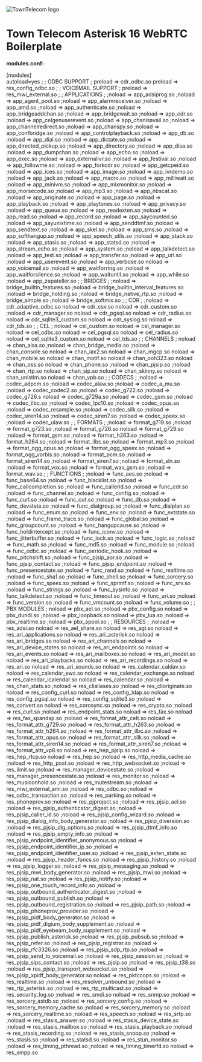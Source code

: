 ![TownTelecom logo](https://pbs.twimg.com/profile_images/753388670519021568/u0yjwI-k_400x400.jpg)

# Town Telecom Asterisk 16 WebRTC Boilerplate


__modules.conf:__


[modules]  
autoload=yes
;
; ODBC SUPPORT
;
preload => cdr_odbc.so
preload => res_config_odbc.so
;
; VOICEMAIL SUPPORT
;
preload => res_mwi_external.so
;
; APPLICATIONS
;
;noload => app_adsiprog.so
;noload => app_agent_pool.so
;noload => app_alarmreceiver.so
;noload => app_amd.so
;noload => app_authenticate.so
;noload => app_bridgeaddchan.so
;noload => app_bridgewait.so
;noload => app_cdr.so
;noload => app_celgenuserevent.so
;noload => app_chanisavail.so
;noload => app_channelredirect.so
;noload => app_chanspy.so
;noload => app_confbridge.so
;noload => app_controlplayback.so
;noload => app_db.so
;noload => app_dial.so
;noload => app_dictate.so
;noload => app_directed_pickup.so
;noload => app_directory.so
;noload => app_disa.so
;noload => app_dumpchan.so
;noload => app_echo.so
;noload => app_exec.so
;noload => app_externalivr.so
;noload => app_festival.so
;noload => app_followme.so
;noload => app_forkcdr.so
;noload => app_getcpeid.so
;noload => app_ices.so
;noload => app_image.so
;noload => app_ivrdemo.so
;noload => app_jack.so
;noload => app_macro.so
;noload => app_milliwatt.so
;noload => app_minivm.so
;noload => app_mixmonitor.so
;noload => app_morsecode.so
;noload => app_mp3.so
;noload => app_nbscat.so
;noload => app_originate.so
;noload => app_page.so
;noload => app_playback.so
;noload => app_playtones.so
;noload => app_privacy.so
;noload => app_queue.so
;noload => app_readexten.so
;noload => app_read.so
;noload => app_record.so
;noload => app_saycounted.so
;noload => app_sayunixtime.so
;noload => app_senddtmf.so
;noload => app_sendtext.so
;noload => app_skel.so
;noload => app_sms.so
;noload => app_softhangup.so
;noload => app_speech_utils.so
;noload => app_stack.so
;noload => app_stasis.so
;noload => app_statsd.so
;noload => app_stream_echo.so
;noload => app_system.so
;noload => app_talkdetect.so
;noload => app_test.so
;noload => app_transfer.so
;noload => app_url.so
;noload => app_userevent.so
;noload => app_verbose.so
noload => app_voicemail.so
;noload => app_waitforring.so
;noload => app_waitforsilence.so
;noload => app_waituntil.so
;noload => app_while.so
;noload => app_zapateller.so
;
; BRIDGES
;
;noload => bridge_builtin_features.so
;noload => bridge_builtin_interval_features.so
;noload => bridge_holding.so
;noload => bridge_native_rtp.so
;noload => bridge_simple.so
;noload => bridge_softmix.so
;
; CDR
;
;noload => cdr_adaptive_odbc.so
noload => cdr_csv.so
noload => cdr_custom.so
;noload => cdr_manager.so
noload => cdr_pgsql.so
noload => cdr_radius.so
noload => cdr_sqlite3_custom.so
noload => cdr_syslog.so
noload => cdr_tds.so
;
; CEL
;
noload => cel_custom.so
noload => cel_manager.so
noload => cel_odbc.so
noload => cel_pgsql.so
noload => cel_radius.so
noload => cel_sqlite3_custom.so
noload => cel_tds.so
;
; CHANNELS
;
noload => chan_alsa.so
;noload => chan_bridge_media.so
;noload => chan_console.so
noload => chan_iax2.so
noload => chan_mgcp.so
noload => chan_mobile.so
noload => chan_motif.so
noload => chan_ooh323.so
noload => chan_oss.so
noload => chan_phone.so
;noload => chan_pjsip.so
;noload => chan_rtp.so
noload => chan_sip.so
noload => chan_skinny.so
noload => chan_unistim.so
noload => chan_vpb.so
;
; CODECS
;
;noload => codec_adpcm.so
;noload => codec_alaw.so
;noload => codec_a_mu.so
;noload => codec_codec2.so
;noload => codec_g722.so
;noload => codec_g726.s
noload => codec_g729a.so
;noload => codec_gsm.so
;noload => codec_ilbc.so
;noload => codec_lpc10.so
;noload => codec_opus.so
;noload => codec_resample.so
;noload => codec_silk.so
;noload => codec_siren14.so
;noload => codec_siren7.so
;noload => codec_speex.so
;noload => codec_ulaw.so
;
; FORMATS
;
;noload => format_g719.so
;noload => format_g723.so
;noload => format_g726.so
noload => format_g729.so
;noload => format_gsm.so
;noload => format_h263.so
;noload => format_h264.so
;noload => format_ilbc.so
;noload => format_mp3.so
;noload => format_ogg_opus.so
;noload => format_ogg_speex.so
;noload => format_ogg_vorbis.so
;noload => format_pcm.so
;noload => format_siren14.so
;noload => format_siren7.so
;noload => format_sln.so
;noload => format_vox.so
;noload => format_wav_gsm.so
;noload => format_wav.so
;
; FUNCTIONS
;
;noload => func_aes.so
;noload => func_base64.so
;noload => func_blacklist.so
;noload => func_callcompletion.so
;noload => func_callerid.so
;noload => func_cdr.so
;noload => func_channel.so
;noload => func_config.so
;noload => func_curl.so
;noload => func_cut.so
;noload => func_db.so
;noload => func_devstate.so
;noload => func_dialgroup.so
;noload => func_dialplan.so
;noload => func_enum.so
;noload => func_env.so
;noload => func_extstate.so
;noload => func_frame_trace.so
;noload => func_global.so
;noload => func_groupcount.so
;noload => func_hangupcause.so
;noload => func_holdintercept.so
;noload => func_iconv.so
;noload => func_jitterbuffer.so
;noload => func_lock.so
;noload => func_logic.so
;noload => func_math.so
;noload => func_md5.so
;noload => func_module.so
;noload => func_odbc.so
;noload => func_periodic_hook.so
;noload => func_pitchshift.so
;noload => func_pjsip_aor.so
;noload => func_pjsip_contact.so
;noload => func_pjsip_endpoint.so
;noload => func_presencestate.so
;noload => func_rand.so
;noload => func_realtime.so
;noload => func_sha1.so
;noload => func_shell.so
;noload => func_sorcery.so
;noload => func_speex.so
;noload => func_sprintf.so
;noload => func_srv.so
;noload => func_strings.so
;noload => func_sysinfo.so
;noload => func_talkdetect.so
;noload => func_timeout.so
;noload => func_uri.so
;noload => func_version.so
;noload => func_vmcount.so
;noload => func_volume.so
;
; PBX MODULES
;
noload => pbx_ael.so
;noload => pbx_config.so
noload => pbx_dundi.so
;noload => pbx_loopback.so
noload => pbx_lua.so
;noload => pbx_realtime.so
;noload => pbx_spool.so
; 
; RESOURCES
;
;noload => res_adsi.so
noload => res_ael_share.so
noload => res_agi.so
noload => res_ari_applications.so
noload => res_ari_asterisk.so
noload => res_ari_bridges.so
noload => res_ari_channels.so
noload => res_ari_device_states.so
noload => res_ari_endpoints.so
noload => res_ari_events.so
noload => res_ari_mailboxes.so
noload => res_ari_model.so
noload => res_ari_playbacks.so
noload => res_ari_recordings.so
noload => res_ari.so
noload => res_ari_sounds.so
noload => res_calendar_caldav.so
noload => res_calendar_ews.so
noload => res_calendar_exchange.so
noload => res_calendar_icalendar.so
noload => res_calendar.so
;noload => res_chan_stats.so
;noload => res_clialiases.so
;noload => res_clioriginate.so
noload => res_config_curl.so
noload => res_config_ldap.so
noload => res_config_pgsql.so
noload => res_config_sqlite3.so
;noload => res_convert.so
noload => res_corosync.so
;noload => res_crypto.so
;noload => res_curl.so
;noload => res_endpoint_stats.so
noload => res_fax.so
noload => res_fax_spandsp.so
;noload => res_format_attr_celt.so
noload => res_format_attr_g729.so
;noload => res_format_attr_h263.so
;noload => res_format_attr_h264.so
;noload => res_format_attr_ilbc.so
;noload => res_format_attr_opus.so
;noload => res_format_attr_silk.so
;noload => res_format_attr_siren14.so
;noload => res_format_attr_siren7.so
;noload => res_format_attr_vp8.so
noload => res_hep_pjsip.so
noload => res_hep_rtcp.so
noload => res_hep.so
;noload => res_http_media_cache.so
;noload => res_http_post.so
;noload => res_http_websocket.so
;noload => res_limit.so
;noload => res_manager_devicestate.so
;noload => res_manager_presencestate.so
;noload => res_monitor.so
;noload => res_musiconhold.so
;noload => res_mutestream.so
;noload => res_mwi_external_ami.so
;noload => res_odbc.so
;noload => res_odbc_transaction.so
;noload => res_parking.so
noload => res_phoneprov.so
;noload => res_pjproject.so
;noload => res_pjsip_acl.so
;noload => res_pjsip_authenticator_digest.so
;noload => res_pjsip_caller_id.so
;noload => res_pjsip_config_wizard.so
;noload => res_pjsip_dialog_info_body_generator.so
;noload => res_pjsip_diversion.so
;noload => res_pjsip_dlg_options.so
;noload => res_pjsip_dtmf_info.so
;noload => res_pjsip_empty_info.so
;noload => res_pjsip_endpoint_identifier_anonymous.so
;noload => res_pjsip_endpoint_identifier_ip.so
;noload => res_pjsip_endpoint_identifier_user.so
;noload => res_pjsip_exten_state.so
;noload => res_pjsip_header_funcs.so
;noload => res_pjsip_history.so
;noload => res_pjsip_logger.so
;noload => res_pjsip_messaging.so
;noload => res_pjsip_mwi_body_generator.so
;noload => res_pjsip_mwi.so
;noload => res_pjsip_nat.so
;noload => res_pjsip_notify.so
;noload => res_pjsip_one_touch_record_info.so
;noload => res_pjsip_outbound_authenticator_digest.so
;noload => res_pjsip_outbound_publish.so
;noload => res_pjsip_outbound_registration.so
;noload => res_pjsip_path.so
;noload => res_pjsip_phoneprov_provider.so
;noload => res_pjsip_pidf_body_generator.so
;noload => res_pjsip_pidf_digium_body_supplement.so
;noload => res_pjsip_pidf_eyebeam_body_supplement.so
;noload => res_pjsip_publish_asterisk.so
;noload => res_pjsip_pubsub.so
;noload => res_pjsip_refer.so
;noload => res_pjsip_registrar.so
;noload => res_pjsip_rfc3326.so
;noload => res_pjsip_sdp_rtp.so
;noload => res_pjsip_send_to_voicemail.so
;noload => res_pjsip_session.so
;noload => res_pjsip_sips_contact.so
;noload => res_pjsip.so
;noload => res_pjsip_t38.so
;noload => res_pjsip_transport_websocket.so
;noload => res_pjsip_xpidf_body_generator.so
noload => res_pktccops.so
;noload => res_realtime.so
;noload => res_resolver_unbound.so
;noload => res_rtp_asterisk.so
;noload => res_rtp_multicast.so
;noload => res_security_log.so
;noload => res_smdi.so
noload => res_snmp.so
;noload => res_sorcery_astdb.so
;noload => res_sorcery_config.so
;noload => res_sorcery_memory_cache.so
;noload => res_sorcery_memory.so
;noload => res_sorcery_realtime.so
;noload => res_speech.so
;noload => res_srtp.so
;noload => res_stasis_answer.so
;noload => res_stasis_device_state.so
;noload => res_stasis_mailbox.so
;noload => res_stasis_playback.so
;noload => res_stasis_recording.so
;noload => res_stasis_snoop.so
;noload => res_stasis.so
;noload => res_statsd.so
;noload => res_stun_monitor.so
;noload => res_timing_pthread.so
;noload => res_timing_timerfd.so
noload => res_xmpp.so
